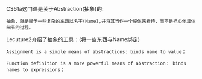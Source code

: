 CS61a这门课是关于Abstraction(抽象)的:

    抽象，就是赋予一些复杂的东西以名字(Name),并将其当作一个整体来看待，而不是担心他具体细节的过程。


Lecuture2介绍了抽象的工具：(将一些东西与Name绑定)

    Assignment is a simple means of abstractions: binds name to value；

    Function definition is a more powerful means of abstraction： binds names to expressions；